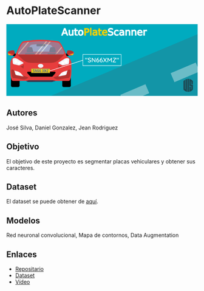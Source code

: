 # AutoPlateScanner

![Banner](./assets/banner.png)

## Autores
José Silva, Daniel Gonzalez, Jean Rodriguez

## Objetivo
El objetivo de este proyecto es segmentar placas vehiculares y obtener sus caracteres.

## Dataset
El dataset se puede obtener de [aquí](https://www.kaggle.com/datasets/andrewmvd/car-plate-detection).

## Modelos
Red neuronal convolucional, Mapa de contornos, Data Augmentation

## Enlaces
- [Repositario](https://github.com/VashLT/AutoPlateScanner)
- [Dataset](https://drive.google.com/drive/folders/11muMlJMB6GYkmE2CGisGGKUgEAOsi5LI?usp=drive_link)
- [Vídeo]()
